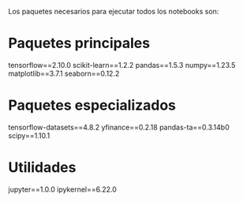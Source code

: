 Los paquetes necesarios para ejecutar todos los notebooks son:
# Paquetes principales
tensorflow==2.10.0
scikit-learn==1.2.2
pandas==1.5.3
numpy==1.23.5
matplotlib==3.7.1
seaborn==0.12.2

# Paquetes especializados
tensorflow-datasets==4.8.2
yfinance==0.2.18
pandas-ta==0.3.14b0
scipy==1.10.1

# Utilidades
jupyter==1.0.0
ipykernel==6.22.0
